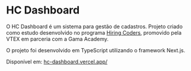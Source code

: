 # HC Dashboard

O HC Dashboard é um sistema para gestão de cadastros. Projeto criado como estudo desenvolvido no programa [Hiring Coders](https://www.hiringcoders.com.br/), promovido pela VTEX em parceria com a Gama Academy.

O projeto foi desenvolvido em TypeScript utilizando o framework Next.js.

Disponível em: [hc-dashboard.vercel.app/](https://hc-dashboard.vercel.app/)